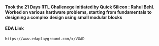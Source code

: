 #### Took the 21 Days RTL Challenege initiated by Quick Silicon : Rahul Behl. Worked on various hardware problems, starting from fundamentals to designing a complex design using small modular blocks
#### EDA Link
```bash
https://www.edaplayground.com/x/VGAD
```
